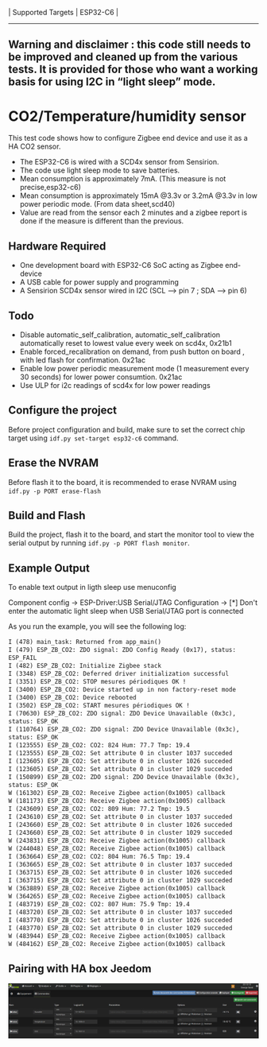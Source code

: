 | Supported Targets | 	ESP32-C6 	|

---------------------------------------------------------
Warning and disclaimer : 
this code still needs to be improved and cleaned up from the various tests. It is provided for those who want a working basis for using I2C in “light sleep” mode.
---------------------------------------------------------

# CO2/Temperature/humidity sensor

This test code shows how to configure Zigbee end device and use it as a HA CO2 sensor. 
- The ESP32-C6 is wired with a SCD4x sensor from Sensirion.
- The code use light sleep mode to save batteries.
- Mean consumption is approximately 7mA. (This measure is not precise,esp32-c6)
- Mean consumption is approximately 15mA @3.3v or 3.2mA @3.3v in low power periodic mode. (From data sheet,scd40)
- Value are read from the sensor each 2 minutes and a zigbee report is done if the measure is different than the previous.


## Hardware Required

* One development board with ESP32-C6 SoC acting as Zigbee end-device 
* A USB cable for power supply and programming
* A Sensirion SCD4x sensor wired in I2C (SCL --> pin 7 ; SDA --> pin 6)

## Todo
* Disable automatic_self_calibration, automatic_self_calibration automatically reset to lowest value every week on scd4x, 0x21b1
* Enable forced_recalibration on demand, from push button on board , with led flash for confirmation. 0x21ac
* Enable low power periodic measurement mode (1 measurement every 30 seconds) for lower power consumtion. 0x21ac
* Use ULP for i2c readings of scd4x for low power readings

## Configure the project

Before project configuration and build, make sure to set the correct chip target using `idf.py set-target esp32-c6` command.

## Erase the NVRAM 

Before flash it to the board, it is recommended to erase NVRAM using `idf.py -p PORT erase-flash`

## Build and Flash

Build the project, flash it to the board, and start the monitor tool to view the serial output by running `idf.py -p PORT flash monitor`.


## Example Output

To enable text output in ligth sleep use menuconfig

Component config  ->  ESP-Driver:USB Serial/JTAG Configuration -> [*] Don't enter the automatic light sleep when USB Serial/JTAG port is connected

As you run the example, you will see the following log:

```
I (478) main_task: Returned from app_main()
I (479) ESP_ZB_CO2: ZDO signal: ZDO Config Ready (0x17), status: ESP_FAIL
I (482) ESP_ZB_CO2: Initialize Zigbee stack
I (3348) ESP_ZB_CO2: Deferred driver initialization successful
I (3351) ESP_ZB_CO2: STOP mesures périodiques OK !
I (3400) ESP_ZB_CO2: Device started up in non factory-reset mode
I (3400) ESP_ZB_CO2: Device rebooted
I (3502) ESP_ZB_CO2: START mesures périodiques OK !
I (70630) ESP_ZB_CO2: ZDO signal: ZDO Device Unavailable (0x3c), status: ESP_OK
I (110764) ESP_ZB_CO2: ZDO signal: ZDO Device Unavailable (0x3c), status: ESP_OK
I (123555) ESP_ZB_CO2: CO2: 824 Hum: 77.7 Tmp: 19.4
I (123555) ESP_ZB_CO2: Set attribute 0 in cluster 1037 succeded
I (123605) ESP_ZB_CO2: Set attribute 0 in cluster 1026 succeded
I (123605) ESP_ZB_CO2: Set attribute 0 in cluster 1029 succeded
I (150899) ESP_ZB_CO2: ZDO signal: ZDO Device Unavailable (0x3c), status: ESP_OK
W (161302) ESP_ZB_CO2: Receive Zigbee action(0x1005) callback
W (181173) ESP_ZB_CO2: Receive Zigbee action(0x1005) callback
I (243609) ESP_ZB_CO2: CO2: 809 Hum: 77.2 Tmp: 19.5
I (243610) ESP_ZB_CO2: Set attribute 0 in cluster 1037 succeded
I (243660) ESP_ZB_CO2: Set attribute 0 in cluster 1026 succeded
I (243660) ESP_ZB_CO2: Set attribute 0 in cluster 1029 succeded
W (243831) ESP_ZB_CO2: Receive Zigbee action(0x1005) callback
W (244048) ESP_ZB_CO2: Receive Zigbee action(0x1005) callback
I (363664) ESP_ZB_CO2: CO2: 804 Hum: 76.5 Tmp: 19.4
I (363665) ESP_ZB_CO2: Set attribute 0 in cluster 1037 succeded
I (363715) ESP_ZB_CO2: Set attribute 0 in cluster 1026 succeded
I (363715) ESP_ZB_CO2: Set attribute 0 in cluster 1029 succeded
W (363889) ESP_ZB_CO2: Receive Zigbee action(0x1005) callback
W (364265) ESP_ZB_CO2: Receive Zigbee action(0x1005) callback
I (483719) ESP_ZB_CO2: CO2: 807 Hum: 75.9 Tmp: 19.4
I (483720) ESP_ZB_CO2: Set attribute 0 in cluster 1037 succeded
I (483770) ESP_ZB_CO2: Set attribute 0 in cluster 1026 succeded
I (483770) ESP_ZB_CO2: Set attribute 0 in cluster 1029 succeded
W (483944) ESP_ZB_CO2: Receive Zigbee action(0x1005) callback
W (484162) ESP_ZB_CO2: Receive Zigbee action(0x1005) callback

```
 
## Pairing with HA box Jeedom 

![alt text](https://github.com/mycael/esp-zigbee-co2/blob/main/jeedom.jpg?raw=true)

